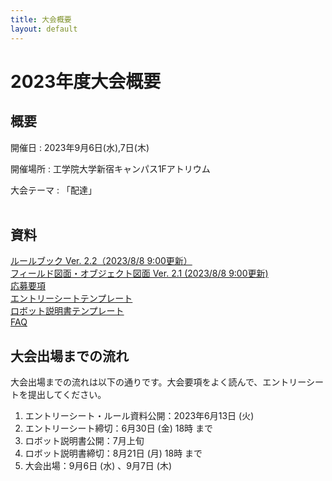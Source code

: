 ```yaml
---
title: 大会概要
layout: default
---
```

# 2023年度大会概要

## 概要
開催日
: 2023年9月6日(水),7日(木)

開催場所
: 工学院大学新宿キャンパス1Fアトリウム

大会テーマ
: 「配達」
<br><br>

## 資料
[ルールブック Ver. 2.2（2023/8/8 9:00更新）](../../data/2023/pdf/F3RC2023_RuleBook_Ver.2.2.pdf)  
[フィールド図面・オブジェクト図面 Ver. 2.1 (2023/8/8 9:00更新)](../../data/2023/pdf/F3RC2023_FieldObject_Ver.2.1.pdf)  
[応募要項](../../data/2023/pdf/F3RC2023_応募要項.pdf)  
[エントリーシートテンプレート](https://docs.google.com/document/d/101yoLQawgbYiCujdNwcQjeHOS12D2TT8R0zVmPGszss/edit)  
[ロボット説明書テンプレート](https://docs.google.com/document/d/1tqZE7gCfSJ1ncucZCHEnFV-9ac9BjlD9hsN6qNAkj9w)  
[FAQ](../../data/2023/pdf/F3RC2023_FAQ.pdf)   

## 大会出場までの流れ
大会出場までの流れは以下の通りです。大会要項をよく読んで、エントリーシートを提出してください。

1. エントリーシート・ルール資料公開：2023年6月13日 (火)
1. エントリーシート締切：6月30日 (金) 18時 まで
1. ロボット説明書公開：7月上旬
1. ロボット説明書締切：8月21日 (月) 18時 まで
1. 大会出場：9月6日 (水) 、9月7日 (木)
